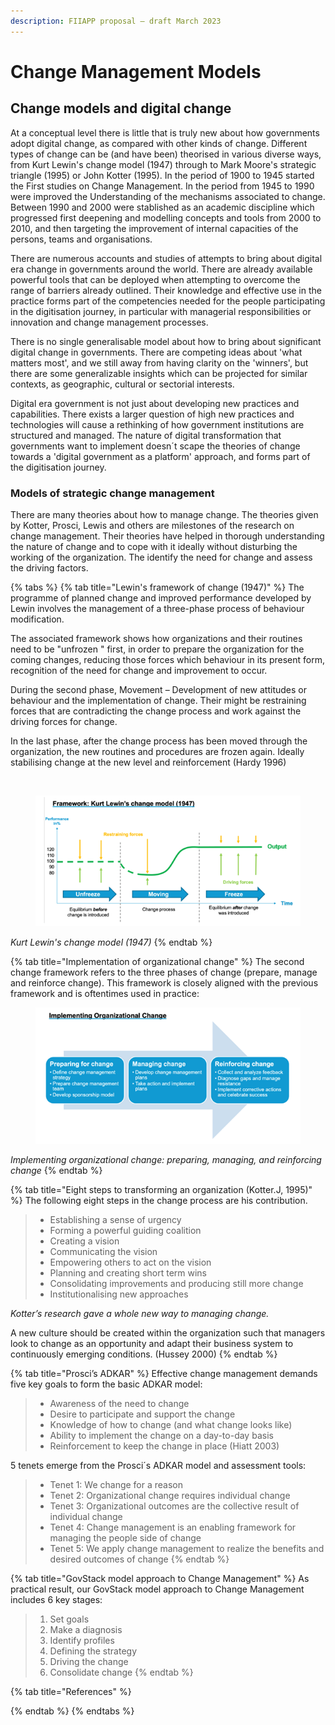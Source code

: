 ```yaml
---
description: FIIAPP proposal – draft March 2023
---
```


# Change Management Models

## Change models and digital change

At a conceptual level there is little that is truly new about how governments adopt digital change, as compared with other kinds of change. Different types of change can be (and have been) theorised in various diverse ways, from Kurt Lewin's change model (1947) through to Mark Moore's strategic triangle (1995) or John Kotter (1995). In the period of 1900 to 1945 started the First studies on Change Management. In the period from 1945 to 1990 were improved the Understanding of the mechanisms associated to change. Between 1990 and 2000 were stablished as an academic discipline which progressed first deepening and modelling concepts and tools from 2000 to 2010, and then targeting the improvement of internal capacities of the persons, teams and organisations.

There are numerous accounts and studies of attempts to bring about digital era change in governments around the world. There are already available powerful tools that can be deployed when attempting to overcome the range of barriers already outlined. Their knowledge and effective use in the practice forms part of the competencies needed for the people participating in the digitisation journey, in particular with managerial responsibilities or innovation and change management processes.

There is no single generalisable model about how to bring about significant digital change in governments. There are competing ideas about 'what matters most', and we still away from having clarity on the 'winners', but there are some generalizable insights which can be projected for similar contexts, as geographic, cultural or sectorial interests.

Digital era government is not just about developing new practices and capabilities. There exists a larger question of high new practices and technologies will cause a rethinking of how government institutions are structured and managed. The nature of digital transformation that governments want to implement doesn´t scape the theories of change towards a 'digital government as a platform' approach, and forms part of the digitisation journey.

### Models of strategic change management

There are many theories about how to manage change. The theories given by Kotter, Prosci, Lewis and others are milestones of the research on change management. Their theories have helped in thorough understanding the nature of change and to cope with it ideally without disturbing the working of the organization. The identify the need for change and assess the driving factors.

{% tabs %}
{% tab title="Lewin's framework of change (1947)" %}
The programme of planned change and improved performance developed by Lewin involves the management of a three-phase process of behaviour modification.

The associated framework shows how organizations and their routines need to be "unfrozen " first, in order to prepare the organization for the coming changes, reducing those forces which behaviour in its present form, recognition of the need for change and improvement to occur.

During the second phase, Movement – Development of new attitudes or behaviour and the implementation of change. Their might be restraining forces that are contradicting the change process and work against the driving forces for change.

In the last phase, after the change process has been moved through the organization, the new routines and procedures are frozen again. Ideally stabilising change at the new level and reinforcement (Hardy 1996)

<img src="file:///C:/Users/VICTOR~1.MAR/AppData/Local/Temp/msohtmlclip1/01/clip_image002.gif" alt="" data-size="line">

<figure><img src="../../.gitbook/assets/Imagen1.png" alt=""><figcaption></figcaption></figure>

_Kurt Lewin's change model (1947)_
{% endtab %}

{% tab title="Implementation of organizational change" %}
The second change framework refers to the three phases of change (prepare, manage and reinforce change). This framework is closely aligned with the previous framework and is oftentimes used in practice:

<figure><img src="../../.gitbook/assets/Imagen2.png" alt=""><figcaption></figcaption></figure>

_Implementing organizational change: preparing, managing, and reinforcing change_
{% endtab %}

{% tab title="Eight steps to transforming an organization (Kotter.J, 1995)" %}
The following eight steps in the change process are his contribution.

> * Establishing a sense of urgency
> * Forming a powerful guiding coalition
> * Creating a vision
> * Communicating the vision
> * Empowering others to act on the vision
> * Planning and creating short term wins
> * Consolidating improvements and producing still more change
> * Institutionalising new approaches

_Kotter’s research gave a whole new way to managing change._

A new culture should be created within the organization such that managers look to change as an opportunity and adapt their business system to continuously emerging conditions. (Hussey 2000)
{% endtab %}

{% tab title="Prosci’s ADKAR" %}
Effective change management demands five key goals to form the basic ADKAR model:

> * Awareness of the need to change
> * Desire to participate and support the change
> * Knowledge of how to change (and what change looks like)
> * Ability to implement the change on a day-to-day basis
> * Reinforcement to keep the change in place (Hiatt 2003)

5 tenets emerge from the Prosci´s ADKAR model and assessment tools:

> * Tenet 1: We change for a reason
> * Tenet 2: Organizational change requires individual change
> * Tenet 3: Organizational outcomes are the collective result of individual change
> * Tenet 4: Change management is an enabling framework for managing the people side of change
> * Tenet 5: We apply change management to realize the benefits and desired outcomes of change
{% endtab %}

{% tab title="GovStack model approach to Change Management" %}
As practical result, our GovStack model approach to Change Management includes 6 key stages:

> 1. Set goals
> 2. Make a diagnosis
> 3. Identify profiles
> 4. Defining the strategy
> 5. Driving the change
> 6. Consolidate change
{% endtab %}

{% tab title="References" %}

{% endtab %}
{% endtabs %}

